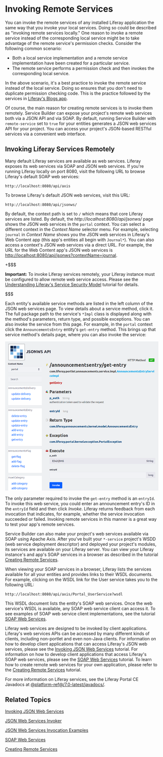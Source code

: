 # Invoking Remote Services [](id=invoking-remote-services)

You can invoke the remote services of any installed Liferay application the same
way that you invoke your local services. Doing so could be described as
"invoking remote services locally." One reason to invoke a remote service
instead of the corresponding local service might be to take advantage of the
remote service's permission checks. Consider the following common scenario:

- Both a local service implementation and a remote service implementation have
  been created for a particular service.
- The remote service performs a permission check and then invokes the
  corresponding local service.

In the above scenario, it's a best practice to invoke the remote service instead
of the local service. Doing so ensures that you don't need to duplicate
permission checking code. This is the practice followed by the services in 
[Liferay's Blogs app](https://github.com/liferay/liferay-portal/tree/master/modules/apps/web-experience/journal/journal-service/src/main/java/com/liferay/journal/service/impl). 

Of course, the main reason for creating remote services is to invoke them 
remotely. Service Builder can expose your project's remote web services both via 
a JSON API and via SOAP. By default, running Service Builder with 
`remote-service` set to `true` for your entities generates a JSON web services
API for your project. You can access your project's JSON-based RESTful services
via a convenient web interface. 

## Invoking Liferay Services Remotely [](id=invoking-liferay-services-remotely)

Many default Liferay services are available as web services. Liferay exposes its
web services via SOAP and JSON web services. If you're running Liferay locally
on port 8080, visit the following URL to browse Liferay's default SOAP web
services:

    http://localhost:8080/api/axis

To browse Liferay's default JSON web services, visit this URL:

    http://localhost:8080/api/jsonws/

By default, the context path is set to `/` which means that core Liferay
services are listed. By default, the *http://localhost:8080/api/jsonws/* page
shows the JSON web services in the `portal` context. You can select a different
context in the *Context Name* selector menu. For example, selecting `journal` in
*Context Name* shows you the JSON web services in Liferay's Web Content app
(this app's entities all begin with `Journal*`). You can also access a context's
JSON web services via a direct URL. For example, the URL for the Web Content
app's JSON web services is
[http://localhost:8080/api/jsonws?contextName=journal](http://localhost:8080/api/jsonws?contextName=journal).

+$$$

**Important:** To invoke Liferay services remotely, your Liferay instance must
be configured to allow remote web service access. Please see the
[Understanding Liferay's Service Security Model](/develop/tutorials/-/knowledge_base/7-0/service-security-layers) 
tutorial for details.

$$$

Each entity's available service methods are listed in the left column of the
JSON web services page. To view details about a service method, click it. The
full package path to the service's `*Impl` class is displayed along with the
method's parameters, return type, and possible exceptions. You can also invoke
the service from this page. For example, in the `portal` context click the
`AnnouncementsEntry` entity's `get-entry` method. This brings up that service
method's details page, where you can also invoke the service:

![Figure 1: The JSON web services page for an entity's remote service method also lets you invoke that service.](../../../images/jsonws-details.png)

The only parameter required to invoke the `get-entry` method is an `entryId`. To 
invoke this web service, you could enter an announcement entry's ID in the 
`entryId` field and then click *Invoke*. Liferay returns feedback from each 
invocation that indicates, for example, whether the service invocation succeeded 
or failed. Invoking remote services in this manner is a great way to test your 
app's remote services. 

Service Builder can also make your project's web services available via SOAP
using Apache Axis. After you've built your `*-service` project's WSDD (web 
service deployment descriptor) and deployed your project's modules, its services 
are available on your Liferay server. You can view your Liferay instance's and 
app's SOAP services in a browser as described in the tutorial 
[Creating Remote Services](/develop/tutorials/-/knowledge_base/7-0/creating-remote-services). 

When viewing your SOAP services in a browser, Liferay lists the services 
available for all your entities and provides links to their WSDL documents. For 
example, clicking on the WSDL link for the User service takes you to the 
following URL: 

    http://localhost:8080/api/axis/Portal_UserService?wsdl

This WSDL document lists the entity's SOAP web services. Once the web service's 
WSDL is available, any SOAP web service client can access it. To see examples of 
SOAP web service client implementations, see the tutorial 
[SOAP Web Services](/develop/tutorials/-/knowledge_base/7-0/soap-web-services).

Liferay web services are designed to be invoked by client applications.
Liferay's web services APIs can be accessed by many different kinds of clients,
including non-portlet and even non-Java clients. For information on how to
develop client applications that can access Liferay's JSON web services, please
see the
[Invoking JSON Web Services](/develop/tutorials/-/knowledge_base/7-0/invoking-json-web-services)
tutorial. For information on how to develop
client applications that access Liferay's SOAP web services, please see the
[SOAP Web Services](/develop/tutorials/-/knowledge_base/7-0/soap-web-services)
tutorial. To learn how to create remote web services for your own application,
please refer to the
[Creating Remote Services](/develop/tutorials/-/knowledge_base/7-0/creating-remote-services)
tutorial. 

For more information on Liferay services, see the Liferay Portal CE Javadocs at
[@platform-ref@/7.0-latest/javadocs/](@platform-ref@/7.0-latest/javadocs/).

## Related Topics [](id=related-topics)

[Invoking JSON Web Services](/develop/tutorials/-/knowledge_base/7-0/invoking-json-web-services)

[JSON Web Services Invoker](/develop/tutorials/-/knowledge_base/7-0/json-web-services-invoker)

[JSON Web Services Invocation Examples](/develop/tutorials/-/knowledge_base/7-0/json-web-services-invocation-examples)

[SOAP Web Services](/develop/tutorials/-/knowledge_base/7-0/soap-web-services)

[Creating Remote Services](/develop/tutorials/-/knowledge_base/7-0/creating-remote-services)
